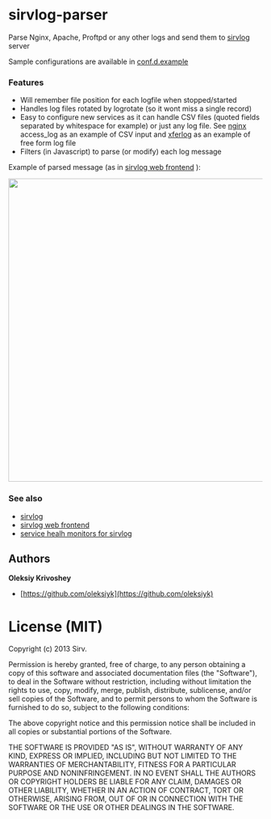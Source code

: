 # sirvlog-parser

Parse Nginx, Apache, Proftpd or any other logs and send them to [sirvlog](https://github.com/sirv/sirvlog) server

Sample configurations are available in [conf.d.example](https://github.com/sirv/sirvlog-parser/tree/master/conf.d.example)

### Features

  * Will remember file position for each logfile when stopped/started
  * Handles log files rotated by logrotate (so it wont miss a single record)
  * Easy to configure new services as it can handle CSV files (quoted fields separated by whitespace for example) or just any log file. See [nginx](https://github.com/sirv/sirvlog-parser/blob/master/conf.d.example/nginx.conf.js) access_log as an example of CSV input and [xferlog](https://github.com/sirv/sirvlog-parser/blob/master/conf.d.example/xferlog.conf.js) as an example of free form log file
  * Filters (in Javascript) to parse (or modify) each log message
  
Example of parsed message (as in [sirvlog web frontend](https://github.com/sirv/sirvlog-web) ):

[<img src="https://dl.dropbox.com/u/102761139/sirvlog-web/sirvlog-parser.jpg" width="600px"/>](https://dl.dropbox.com/u/102761139/sirvlog-web/sirvlog-parser.jpg)


### See also

  * [sirvlog](https://github.com/sirv/sirvlog)
  * [sirvlog web frontend](https://github.com/sirv/sirvlog-web)
  * [service healh monitors for sirvlog](https://github.com/sirv/sirvlog-monitors)

## Authors

**Oleksiy Krivoshey**

  * [https://github.com/oleksiyk](https://github.com/oleksiyk)

# License (MIT)

Copyright (c) 2013 Sirv.

Permission is hereby granted, free of charge, to any person
obtaining a copy of this software and associated documentation
files (the "Software"), to deal in the Software without
restriction, including without limitation the rights to use,
copy, modify, merge, publish, distribute, sublicense, and/or sell
copies of the Software, and to permit persons to whom the
Software is furnished to do so, subject to the following
conditions:

The above copyright notice and this permission notice shall be
included in all copies or substantial portions of the Software.

THE SOFTWARE IS PROVIDED "AS IS", WITHOUT WARRANTY OF ANY KIND,
EXPRESS OR IMPLIED, INCLUDING BUT NOT LIMITED TO THE WARRANTIES
OF MERCHANTABILITY, FITNESS FOR A PARTICULAR PURPOSE AND
NONINFRINGEMENT. IN NO EVENT SHALL THE AUTHORS OR COPYRIGHT
HOLDERS BE LIABLE FOR ANY CLAIM, DAMAGES OR OTHER LIABILITY,
WHETHER IN AN ACTION OF CONTRACT, TORT OR OTHERWISE, ARISING
FROM, OUT OF OR IN CONNECTION WITH THE SOFTWARE OR THE USE OR
OTHER DEALINGS IN THE SOFTWARE.

